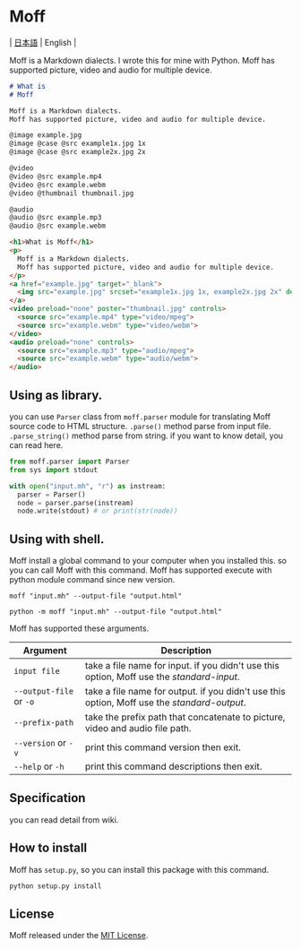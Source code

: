 
# Moff

\| [日本語](README.ja.md) \| English \|

Moff is a Markdown dialects.
I wrote this for mine with Python.
Moff has supported picture, video and audio for multiple device.

```markdown
# What is 
# Moff 

Moff is a Markdown dialects.
Moff has supported picture, video and audio for multiple device.

@image example.jpg
@image @case @src example1x.jpg 1x
@image @case @src example2x.jpg 2x

@video 
@video @src example.mp4
@video @src example.webm
@video @thumbnail thumbnail.jpg

@audio 
@audio @src example.mp3
@audio @src example.webm
```

```html
<h1>What is Moff</h1>
<p>
  Moff is a Markdown dialects.
  Moff has supported picture, video and audio for multiple device.
</p>
<a href="example.jpg" target="_blank">
  <img src="example.jpg" srcset="example1x.jpg 1x, example2x.jpg 2x" decoding="async">
</a>
<video preload="none" poster="thumbnail.jpg" controls>
  <source src="example.mp4" type="video/mpeg">
  <source src="example.webm" type="video/webm">
</video>
<audio preload="none" controls>
  <source src="example.mp3" type="audio/mpeg">
  <source src="example.webm" type="audio/webm">
</audio>
```

## Using as library.

you can use `Parser` class from `moff.parser` module for translating Moff source code to HTML structure. 
`.parse()` method parse from input file. `.parse_string()` method parse from string.
if you want to know detail, you can read here.

```python
from moff.parser import Parser
from sys import stdout

with open("input.mh", "r") as instream:
  parser = Parser()
  node = parser.parse(instream)
  node.write(stdout) # or print(str(node))
```

## Using with shell.

Moff install a global command to your computer when you installed this. so you can call Moff with this command.
Moff has supported execute with python module command since new version.

```shell
moff "input.mh" --output-file "output.html"
```

```shell
python -m moff "input.mh" --output-file "output.html"
```

Moff has supported these arguments.

| Argument | Description | 
| ---- | ---- |
| `input file` | take a file name for input. if you didn't use this option, Moff use the *standard-input*. | 
| `--output-file` or `-o` | take a file name for output. if you didn't use this option, Moff use the *standard-output*. | 
| `--prefix-path` | take the prefix path that concatenate to picture, video and audio file path. | 
| `--version` or `-v` | print this command version then exit. | 
| `--help` or `-h` | print this command descriptions then exit. | 

## Specification

you can read detail from wiki.

## How to install

Moff has `setup.py`, so you can install this package with this command.

```bash
python setup.py install
```

## License

Moff released under the [MIT License](LICENSE).
